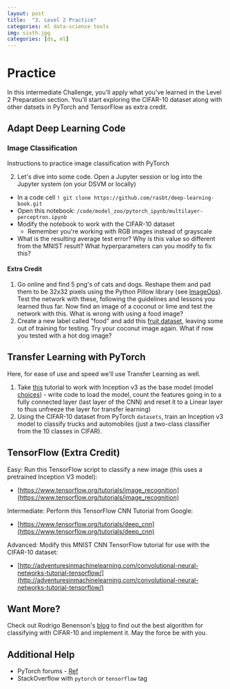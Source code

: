 ```yaml
---
layout: post
title:  "3. Level 2 Practice"
categories: ml data-science tools
img: sixth.jpg
categories: [ds, ml]
---
```


# Practice

In this intermediate Challenge, you'll apply what you've learned in the Level 2 Preparation section.  You'll start exploring the CIFAR-10 dataset along with other datsets in PyTorch and TensorFlow as extra credit.

## Adapt Deep Learning Code

### Image Classification

Instructions to practice image classification with PyTorch

2. Let's dive into some code.  Open a Jupyter session or log into the Jupyter system (on your DSVM or locally)
  - In a code cell `! git clone https://github.com/rasbt/deep-learning-book.git`
  - Open this notebook:  `/code/model_zoo/pytorch_ipynb/multilayer-perceptron.ipynb`
  - Modify the notebook to work with the CIFAR-10 dataset
    * Remember you're working with RGB images instead of grayscale
  - What is the resulting average test error?  Why is this value so different from the MNIST result?  What hyperparameters can you modify to fix this?

#### Extra Credit

1. Go online and find 5 png's of cats and dogs.  Reshape them and pad them to be 32x32 pixels using the Python Pillow library (see [ImageOps](http://pillow.readthedocs.io/en/3.1.x/reference/ImageOps.html)). Test the network with these, following the guidelines and lessons you learned thus far.  Now find an image of a coconut or lime and test the network with this.  What is wrong with using a food image?
2. Create a new label called "food" and add this [fruit dataset](http://www.vicos.si/Downloads/FIDS30), leaving some out of training for testing.  Try your coconut image again.  What if now you tested with a hot dog image?

## Transfer Learning with PyTorch

Here, for ease of use and speed we'll use Transfer Learning as well.

1. Take [this](https://pytorch.org/tutorials/beginner/transfer_learning_tutorial.html) tutorial to work with Inception v3 as the base model (model [choices](https://pytorch.org/docs/stable/torchvision/models.html)) - write code to load the model, count the features going in to a fully connected layer (last layer of the CNN) and reset it to a Linear layer to thus unfreeze the layer for transfer learning)
2.  Using the CIFAR-10 dataset from PyTorch `datasets`, train an Inception v3 model to classify trucks and automobiles (just a two-class classifier from the 10 classes in CIFAR).


## TensorFlow (Extra Credit)

Easy:  Run this TensorFlow script to classify a new image (this uses a pretrained Inception V3 model):

* [https://www.tensorflow.org/tutorials/image_recognition](https://www.tensorflow.org/tutorials/image_recognition)

Intermediate: Perform this TensorFlow CNN Tutorial from Google:

* [https://www.tensorflow.org/tutorials/deep_cnn](https://www.tensorflow.org/tutorials/deep_cnn)

Advanced:  Modify this MNIST CNN TensorFlow tutorial for use with the CIFAR-10 dataset:

* [http://adventuresinmachinelearning.com/convolutional-neural-networks-tutorial-tensorflow/](http://adventuresinmachinelearning.com/convolutional-neural-networks-tutorial-tensorflow/)

## Want More?

Check out Rodrigo Benenson's [blog](http://rodrigob.github.io/are_we_there_yet/build/classification_datasets_results.html#43494641522d3130) to find out the best algorithm for classifying with CIFAR-10 and implement it.  May the force be with you.

## Additional Help

* PyTorch forums - [Ref](https://discuss.pytorch.org/)
* StackOverflow with `pytorch` or `tensorflow` tag
